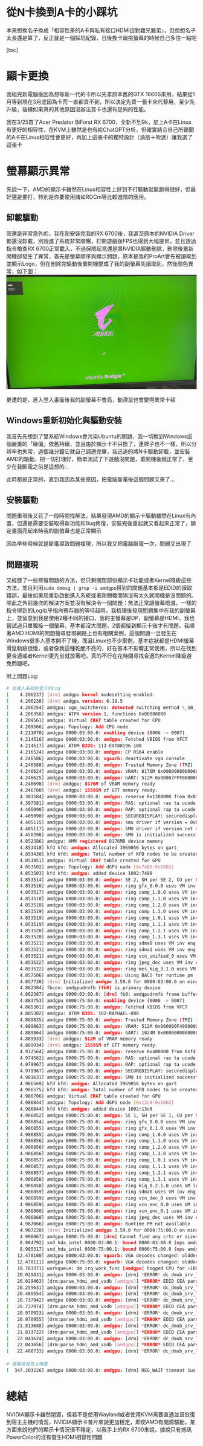 # 從N卡換到A卡的小踩坑
本來想換名子換成「相容性差的A卡與私有接口HDMI這對難兄難弟」，但想想名子太長還是算了，反正就是一個採坑紀錄，日後換卡跟挑螢幕的時候自己多住一點吧

[toc]

# 顯卡更換
我組完新電腦後因為想等新一代的卡所以先拿原本舊的GTX 1660S來用，結果從1月等到現在3月底因為卡荒一直都買不到，所以決定先買一張卡來代替用，至少先升級，後續如果真的其他原因沒辦法買卡也還有足夠的性能。

我在3/25買了Acer Predator BiForst RX 6700，全新不到9k，加上A卡在Linux有更好的相容性，在KVM上雖然是也有給ChatGPT分析，但確實結合自己所聽聞的A卡在Linux相容性會更好，再加上這張卡的獨特設計（渦扇＋吹透）讓我選了這張卡

# 螢幕顯示異常
先說一下，AMD的顯示卡雖然在Linux相容性上好到不打驅動就能跑得很好，但最好還是要打，特別是你要使用諸如ROCm等比較進階的應用。

## 卸載驅動
我還是非常意外的，我在剛安裝完我的RX 6700後，我甚至原本的NVIDIA Driver都還沒卸載，別說進了系統非常順暢，打開遊戲後FPS也得到大幅提昇，並且透過指令檢查RX 6700正常載入，不過保險起見還是將NVIDIA驅動刪除，刪除後重新開機卻發生了異常，首先是螢幕順序與顯示問題，原本是我的ProArt會先被讀取到並顯示Logo，但在刪除完驅動後重開機變成了我的副螢幕先讀取到，然後顏色異常，如下圖：![](../Pictures/BIOS_error_display.jpg)

更遭的是，進入登入畫面後我的副螢幕不會亮，動滑鼠也會變得異常卡頓

## Windows重新初始化與驅動安裝
我首先先想到了雙系統Windows會污染Ubuntu的問題，我一切換到Windows這個嚴重的「綠偏」依舊持續，並且由於顯示卡不只換了，連牌子也不一樣，所以分辨率也失常，過個幾分鐘它就自己調適完畢，我迅速的將N卡驅動卸載，並安裝AMD的驅動，把一切打理好，簡單測試了下遊戲沒問題，重開機後就正常了，至少在我斷電之前是這想的...

此時都是正常的，直到我因為某些原因，把電腦斷電後這個問題又來了...

## 安裝驅動
問題重現後又花了一段時間找解法，結果發現AMD的顯示卡驅動雖然在Linux有內置，但還是需要安裝取得新功能和Bug修復，安裝完後重起就又看起來正常了，鎖定畫面亮起來時我的副螢幕也是正常顯示

因為早些時候就是斷電導致問題複現，所以我又把電腦斷電一次，問題又出現了

## 問題複現
又經歷了一些修復問題的方法，但只剩關閉部份顯示卡功能或者Kernel降級這些方法，並且利用`sudo dmesg | grep -i amdgpu`得到的問題基本都是EDID的讀取錯誤，最後如果用重新啟動進入系統或者剛關機間隔沒有太久就開機是沒問題的。除此之外前幾次的解決方案並沒有解決令一個問題：無法正常讓螢幕熄滅，一樣的指令得到的Log似乎指向寄存器的等待超時，我梳理後發現問題集中在我的副螢幕上，並留意到我是使用2種不同的接口，我的主螢幕是DP，副螢幕是HDMI，我也嘗試過只單獨接一個螢幕，基本都沒大問題，2個都接到顯示卡後才有問題，我順著AMD HDMI的問題搜尋發現網路上也有相關案例，這個問題一旦發生在Windows很多人基本開不了機，而且Linux也不少案例，基本症狀都是HDMI螢幕滑鼠軌跡很慢，或者像我這種乾脆不亮的，好在基本不影響正常使用，所以在找到更合適或者Kernel更先前就放著吧，真的不行在花時間尋找合適的Kernel降級避免問題吧。

附上問題Log:
```bash
# 從進入系統到登入的Log
[    4.206237] [drm] amdgpu kernel modesetting enabled.
[    4.206238] [drm] amdgpu version: 6.10.5
[    4.206254] amdgpu: vga_switcheroo: detected switching method \_SB_.PCI0.GP17.VGA_.ATPX handle
[    4.206358] amdgpu: ATPX version 1, functions 0x00000000
[    4.209561] amdgpu: Virtual CRAT table created for CPU
[    4.209566] amdgpu: Topology: Add CPU node
[    4.211070] amdgpu 0000:03:00.0: enabling device (0006 -> 0007)
[    4.214516] amdgpu 0000:03:00.0: amdgpu: Fetched VBIOS from VFCT
[    4.214517] amdgpu: ATOM BIOS: 113-EXT88196-100
[    4.216524] amdgpu 0000:03:00.0: amdgpu: CP RS64 enable
[    4.246586] amdgpu 0000:03:00.0: vgaarb: deactivate vga console
[    4.246588] amdgpu 0000:03:00.0: amdgpu: Trusted Memory Zone (TMZ) feature not supported
[    4.246624] amdgpu 0000:03:00.0: amdgpu: VRAM: 8176M 0x0000008000000000 - 0x00000081FEFFFFFF (8176M used)
[    4.246625] amdgpu 0000:03:00.0: amdgpu: GART: 512M 0x00007FFF00000000 - 0x00007FFF1FFFFFFF
[    4.246698] [drm] amdgpu: 8176M of VRAM memory ready
[    4.246700] [drm] amdgpu: 15595M of GTT memory ready.
[    4.303584] amdgpu 0000:03:00.0: amdgpu: reserve 0x1300000 from 0x81fc000000 for PSP TMR
[    4.397581] amdgpu 0000:03:00.0: amdgpu: RAS: optional ras ta ucode is not available
[    4.405090] amdgpu 0000:03:00.0: amdgpu: RAP: optional rap ta ucode is not available
[    4.405090] amdgpu 0000:03:00.0: amdgpu: SECUREDISPLAY: securedisplay ta ucode is not available
[    4.405115] amdgpu 0000:03:00.0: amdgpu: smu driver if version = 0x00000035, smu fw if version = 0x00000040, smu fw program = 0, smu fw version = 0x00525c00 (82.92.0)
[    4.405117] amdgpu 0000:03:00.0: amdgpu: SMU driver if version not matched
[    4.458398] amdgpu 0000:03:00.0: amdgpu: SMU is initialized successfully!
[    4.852586] amdgpu: HMM registered 8176MB device memory
[    4.853418] kfd kfd: amdgpu: Allocated 3969056 bytes on gart
[    4.853430] kfd kfd: amdgpu: Total number of KFD nodes to be created: 1
[    4.853451] amdgpu: Virtual CRAT table created for GPU
[    4.853502] amdgpu: Topology: Add dGPU node [0x7480:0x1002]
[    4.853503] kfd kfd: amdgpu: added device 1002:7480
[    4.853514] amdgpu 0000:03:00.0: amdgpu: SE 2, SH per SE 2, CU per SH 8, active_cu_number 32
[    4.853516] amdgpu 0000:03:00.0: amdgpu: ring gfx_0.0.0 uses VM inv eng 0 on hub 0
[    4.853517] amdgpu 0000:03:00.0: amdgpu: ring comp_1.0.0 uses VM inv eng 1 on hub 0
[    4.853518] amdgpu 0000:03:00.0: amdgpu: ring comp_1.1.0 uses VM inv eng 4 on hub 0
[    4.853518] amdgpu 0000:03:00.0: amdgpu: ring comp_1.2.0 uses VM inv eng 6 on hub 0
[    4.853519] amdgpu 0000:03:00.0: amdgpu: ring comp_1.3.0 uses VM inv eng 7 on hub 0
[    4.853519] amdgpu 0000:03:00.0: amdgpu: ring comp_1.0.1 uses VM inv eng 8 on hub 0
[    4.853519] amdgpu 0000:03:00.0: amdgpu: ring comp_1.1.1 uses VM inv eng 9 on hub 0
[    4.853520] amdgpu 0000:03:00.0: amdgpu: ring comp_1.2.1 uses VM inv eng 10 on hub 0
[    4.853520] amdgpu 0000:03:00.0: amdgpu: ring comp_1.3.1 uses VM inv eng 11 on hub 0
[    4.853521] amdgpu 0000:03:00.0: amdgpu: ring sdma0 uses VM inv eng 12 on hub 0
[    4.853521] amdgpu 0000:03:00.0: amdgpu: ring sdma1 uses VM inv eng 13 on hub 0
[    4.853521] amdgpu 0000:03:00.0: amdgpu: ring vcn_unified_0 uses VM inv eng 0 on hub 8
[    4.853522] amdgpu 0000:03:00.0: amdgpu: ring jpeg_dec uses VM inv eng 1 on hub 8
[    4.853522] amdgpu 0000:03:00.0: amdgpu: ring mes_kiq_3.1.0 uses VM inv eng 14 on hub 0
[    4.857506] amdgpu 0000:03:00.0: amdgpu: Using BACO for runtime pm
[    4.857730] [drm] Initialized amdgpu 3.59.0 for 0000:03:00.0 on minor 1
[    4.862384] fbcon: amdgpudrmfb (fb0) is primary device
[    4.862387] amdgpu 0000:03:00.0: [drm] fb0: amdgpudrmfb frame buffer device
[    4.883753] amdgpu 0000:75:00.0: enabling device (0006 -> 0007)
[    4.885301] amdgpu 0000:75:00.0: amdgpu: Fetched VBIOS from VFCT
[    4.885302] amdgpu: ATOM BIOS: 102-RAPHAEL-008
[    4.889835] amdgpu 0000:75:00.0: amdgpu: Trusted Memory Zone (TMZ) feature disabled as experimental (default)
[    4.889863] amdgpu 0000:75:00.0: amdgpu: VRAM: 512M 0x000000F400000000 - 0x000000F41FFFFFFF (512M used)
[    4.889864] amdgpu 0000:75:00.0: amdgpu: GART: 1024M 0x0000000000000000 - 0x000000003FFFFFFF
[    4.889933] [drm] amdgpu: 512M of VRAM memory ready
[    4.889934] [drm] amdgpu: 15595M of GTT memory ready.
[    4.912564] amdgpu 0000:75:00.0: amdgpu: reserve 0xa00000 from 0xf41e000000 for PSP TMR
[    4.974562] amdgpu 0000:75:00.0: amdgpu: RAS: optional ras ta ucode is not available
[    4.979967] amdgpu 0000:75:00.0: amdgpu: RAP: optional rap ta ucode is not available
[    4.979967] amdgpu 0000:75:00.0: amdgpu: SECUREDISPLAY: securedisplay ta ucode is not available
[    4.981631] amdgpu 0000:75:00.0: amdgpu: SMU is initialized successfully!
[    4.986569] kfd kfd: amdgpu: Allocated 3969056 bytes on gart
[    4.986575] kfd kfd: amdgpu: Total number of KFD nodes to be created: 1
[    4.986706] amdgpu: Virtual CRAT table created for GPU
[    4.986844] amdgpu: Topology: Add dGPU node [0x13c0:0x1002]
[    4.986844] kfd kfd: amdgpu: added device 1002:13c0
[    4.986852] amdgpu 0000:75:00.0: amdgpu: SE 1, SH per SE 1, CU per SH 2, active_cu_number 2
[    4.986854] amdgpu 0000:75:00.0: amdgpu: ring gfx_0.0.0 uses VM inv eng 0 on hub 0
[    4.986855] amdgpu 0000:75:00.0: amdgpu: ring gfx_0.1.0 uses VM inv eng 1 on hub 0
[    4.986855] amdgpu 0000:75:00.0: amdgpu: ring comp_1.0.0 uses VM inv eng 4 on hub 0
[    4.986856] amdgpu 0000:75:00.0: amdgpu: ring comp_1.1.0 uses VM inv eng 5 on hub 0
[    4.986856] amdgpu 0000:75:00.0: amdgpu: ring comp_1.2.0 uses VM inv eng 6 on hub 0
[    4.986856] amdgpu 0000:75:00.0: amdgpu: ring comp_1.3.0 uses VM inv eng 7 on hub 0
[    4.986857] amdgpu 0000:75:00.0: amdgpu: ring comp_1.0.1 uses VM inv eng 8 on hub 0
[    4.986857] amdgpu 0000:75:00.0: amdgpu: ring comp_1.1.1 uses VM inv eng 9 on hub 0
[    4.986857] amdgpu 0000:75:00.0: amdgpu: ring comp_1.2.1 uses VM inv eng 10 on hub 0
[    4.986858] amdgpu 0000:75:00.0: amdgpu: ring comp_1.3.1 uses VM inv eng 11 on hub 0
[    4.986858] amdgpu 0000:75:00.0: amdgpu: ring kiq_0.2.1.0 uses VM inv eng 12 on hub 0
[    4.986859] amdgpu 0000:75:00.0: amdgpu: ring sdma0 uses VM inv eng 13 on hub 0
[    4.986859] amdgpu 0000:75:00.0: amdgpu: ring vcn_dec_0 uses VM inv eng 0 on hub 8
[    4.986859] amdgpu 0000:75:00.0: amdgpu: ring vcn_enc_0.0 uses VM inv eng 1 on hub 8
[    4.986860] amdgpu 0000:75:00.0: amdgpu: ring vcn_enc_0.1 uses VM inv eng 4 on hub 8
[    4.986860] amdgpu 0000:75:00.0: amdgpu: ring jpeg_dec uses VM inv eng 5 on hub 8
[    4.987066] amdgpu 0000:75:00.0: amdgpu: Runtime PM not available
[    4.987228] [drm] Initialized amdgpu 3.59.0 for 0000:75:00.0 on minor 0
[    4.990067] amdgpu 0000:75:00.0: [drm] Cannot find any crtc or sizes
[    8.984792] snd_hda_intel 0000:03:00.1: bound 0000:03:00.0 (ops amdgpu_dm_audio_component_bind_ops [amdgpu])
[    8.985317] snd_hda_intel 0000:75:00.1: bound 0000:75:00.0 (ops amdgpu_dm_audio_component_bind_ops [amdgpu])
[   12.478108] amdgpu 0000:03:00.0: vgaarb: VGA decodes changed: olddecodes=io+mem,decodes=none:owns=none
[   12.478111] amdgpu 0000:75:00.0: vgaarb: VGA decodes changed: olddecodes=io+mem,decodes=none:owns=none
[   19.783371] workqueue: dm_irq_work_func [amdgpu] hogged CPU for >10000us 4 times, consider switching to WQ_UNBOUND
[   20.029431] amdgpu 0000:03:00.0: amdgpu: [drm] *ERROR* dc_dmub_srv_log_diagnostic_data: DMCUB error - collecting diagnostic data
[   20.029463] [drm:parse_hdmi_amd_vsdb [amdgpu]] *ERROR* EDID CEA parser failed
[   20.259631] amdgpu 0000:03:00.0: amdgpu: [drm] *ERROR* dc_dmub_srv_log_diagnostic_data: DMCUB error - collecting diagnostic data
[   20.489554] amdgpu 0000:03:00.0: amdgpu: [drm] *ERROR* dc_dmub_srv_log_diagnostic_data: DMCUB error - collecting diagnostic data
[   20.737942] amdgpu 0000:03:00.0: amdgpu: [drm] *ERROR* dc_dmub_srv_log_diagnostic_data: DMCUB error - collecting diagnostic data
[   20.737974] [drm:parse_hdmi_amd_vsdb [amdgpu]] *ERROR* EDID CEA parser failed
[   20.970923] amdgpu 0000:03:00.0: amdgpu: [drm] *ERROR* dc_dmub_srv_log_diagnostic_data: DMCUB error - collecting diagnostic data
[   20.970955] [drm:parse_hdmi_amd_vsdb [amdgpu]] *ERROR* EDID CEA parser failed
[   21.813688] amdgpu 0000:03:00.0: amdgpu: [drm] *ERROR* dc_dmub_srv_log_diagnostic_data: DMCUB error - collecting diagnostic data
[   21.813722] [drm:parse_hdmi_amd_vsdb [amdgpu]] *ERROR* EDID CEA parser failed
[   22.041624] amdgpu 0000:03:00.0: amdgpu: [drm] *ERROR* dc_dmub_srv_log_diagnostic_data: DMCUB error - collecting diagnostic data
[   22.041656] [drm:parse_hdmi_amd_vsdb [amdgpu]] *ERROR* EDID CEA parser failed
[   22.408733] amdgpu 0000:03:00.0: amdgpu: [drm] *ERROR* dc_dmub_srv_log_diagnostic_data: DMCUB error - collecting diagnostic data

# 螢幕熄滅馬上喚醒
[  347.203226] amdgpu 0000:03:00.0: amdgpu: [drm] REG_WAIT timeout 1us * 100 tries - dcn32_program_compbuf_size line:139
```

# 總結
NVIDIA顯示卡雖然閉源，但若不是使用Wayland或者使用KVM需要直通並且恢復到宿主主機的情況，NVIDIA顯示卡普片來說更加穩定，即使AMD有開源驅動，某方面來說他們的顯示卡情況很不穩定，以我手上的RX 6700來說，據說只有撼訊PowerColor的沒有發生HDMI相容性問題
